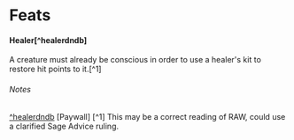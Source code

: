 Feats
======

#### Healer[^healerdndb]
A creature must already be conscious in order to use a healer's kit to restore hit points to it.[^1]

###### Notes
[^healerdndb](https://www.dndbeyond.com/feats/healer) [Paywall]
[^1] This may be a correct reading of RAW, could use a clarified Sage Advice ruling.